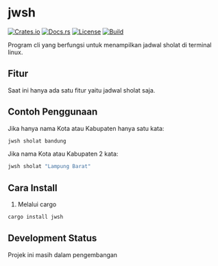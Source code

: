 # jwsh

[![Crates.io](https://img.shields.io/crates/v/jwsh)](https://crates.io/crates/jwsh)
[![Docs.rs](https://docs.rs/jwsh/badge.svg)](https://docs.rs/jwsh)
[![License](https://img.shields.io/badge/license-MIT-blue.svg)](LICENSE)
[![Build](https://github.com/Pakelz/jwsh/actions/workflows/ci.yml/badge.svg)](https://github.com/Pakelz/jwsh/actions)

Program cli yang berfungsi untuk menampilkan jadwal sholat di terminal linux.

## Fitur
Saat ini hanya ada satu fitur yaitu jadwal sholat saja.

## Contoh Penggunaan
Jika hanya nama Kota atau Kabupaten hanya satu kata:
```sh
jwsh sholat bandung
```

Jika nama Kota atau Kabupaten 2 kata:
```sh
jwsh sholat "Lampung Barat"
```

## Cara Install

1. Melalui cargo
```sh
cargo install jwsh
```

## Development Status
Projek ini masih dalam pengembangan
